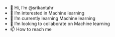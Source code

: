 - 👋 Hi, I’m @srikantahr
- 👀 I’m interested in Machine learning
- 🌱 I’m currently learning Machine learning 
- 💞️ I’m looking to collaborate on Machine learning 
- 📫 How to reach me 

<!---
srikantahr/srikantahr is a ✨ special ✨ repository because its `README.md` (this file) appears on your GitHub profile.
You can click the Preview link to take a look at your changes.
--->
